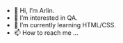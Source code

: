 - 👋 Hi, I’m Arlin.
- 👀 I’m interested in QA.
- 🌱 I’m currently learning HTML/CSS.
- 📫 How to reach me ... 

<!---
arlinmae/arlinmae is a ✨ special ✨ repository because its `README.md` (this file) appears on your GitHub profile.
You can click the Preview link to take a look at your changes.
--->
